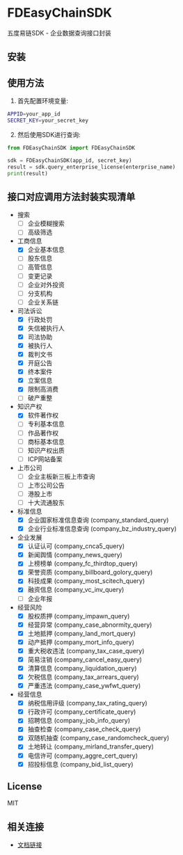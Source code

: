 # FDEasyChainSDK

五度易链SDK - 企业数据查询接口封装

## 安装

## 使用方法

1. 首先配置环境变量:

```bash
APPID=your_app_id
SECRET_KEY=your_secret_key
```

2. 然后使用SDK进行查询:

```python
from FDEasyChainSDK import FDEasyChainSDK

sdk = FDEasyChainSDK(app_id, secret_key)
result = sdk.query_enterprise_license(enterprise_name)
print(result)
```

## 接口对应调用方法封装实现清单

- 搜索
    - [ ] 企业模糊搜索
    - [ ] 高级筛选
- 工商信息
    - [x] 企业基本信息
    - [ ] 股东信息
    - [ ] 高管信息
    - [ ] 变更记录
    - [ ] 企业对外投资
    - [ ] 分支机构
    - [ ] 企业关系链
- 司法诉讼
    - [x] 行政处罚
    - [x] 失信被执行人
    - [x] 司法协助
    - [x] 被执行人
    - [x] 裁判文书
    - [x] 开庭公告
    - [x] 终本案件
    - [x] 立案信息
    - [x] 限制高消费
    - [ ] 破产重整
- 知识产权
    - [x] 软件著作权
    - [ ] 专利基本信息
    - [ ] 作品著作权
    - [ ] 商标基本信息
    - [ ] 知识产权出质
    - [ ] ICP网站备案
- 上市公司
    - [ ] 企业主板新三板上市查询
    - [ ] 上市公司公告
    - [ ] 港股上市
    - [ ] 十大流通股东
- 标准信息
    - [x] 企业国家标准信息查询 (company_standard_query)
    - [x] 企业行业标准信息查询 (company_bz_industry_query)
- 企业发展
    - [x] 认证认可 (company_cnca5_query)
    - [x] 新闻舆情 (company_news_query)
    - [x] 上榜榜单 (company_fc_thirdtop_query)
    - [x] 荣誉资质 (company_billboard_golory_query)
    - [x] 科技成果 (company_most_scitech_query)
    - [x] 融资信息 (company_vc_inv_query)
    - [ ] 企业年报
- 经营风险
    - [x] 股权质押 (company_impawn_query)
    - [x] 经营异常 (company_case_abnormity_query)
    - [x] 土地抵押 (company_land_mort_query)
    - [x] 动产抵押 (company_mort_info_query)
    - [x] 重大税收违法 (company_tax_case_query)
    - [x] 简易注销 (company_cancel_easy_query)
    - [x] 清算信息 (company_liquidation_query)
    - [x] 欠税信息 (company_tax_arrears_query)
    - [x] 严重违法 (company_case_ywfwt_query)
- 经营信息
    - [x] 纳税信用评级 (company_tax_rating_query)
    - [x] 行政许可 (company_certificate_query)
    - [x] 招聘信息 (company_job_info_query)
    - [x] 抽查检查 (company_case_check_query)
    - [x] 双随机抽查 (company_case_randomcheck_query)
    - [x] 土地转让 (company_mirland_transfer_query)
    - [x] 电信许可 (company_aggre_cert_query)
    - [x] 招投标信息 (company_bid_list_query)

## License

MIT

## 相关连接

* [文档链接](https://api.datadowell.com/market)